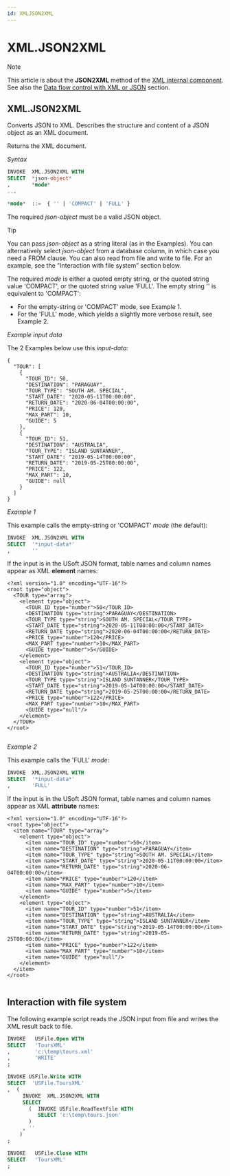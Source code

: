 ```yaml
---
id: XMLJSON2XML
---
```


# XML.JSON2XML



> [!NOTE]
> This article is about the **JSON2XML** method of the [XML internal component](/docs/Extensions/XML%20internal%20component).
> See also the [Data flow control with XML or JSON](/docs/Repositories/Data%20flow%20control%20with%20XML%20or%20JSON) section.

## **XML.JSON2XML**

Converts JSON to XML. Describes the structure and content of a JSON object as an XML document.

Returns the XML document.

*Syntax*

```sql
INVOKE  XML.JSON2XML WITH
SELECT  *json-object*
,       *mode*
...

*mode*  ::=  { '' | 'COMPACT' | 'FULL' }


```

The required *json-object* must be a valid JSON object.

> [!TIP]
> You can pass *json-object* as a string literal (as in the Examples).
> You can alternatively select *json-object* from a database column, in which case you need a FROM clause.
> You can also read from file and write to file. For an example, see the "Interaction with file system” section below.

The required *mode* is either a quoted empty string, or the quoted string value 'COMPACT', or the quoted string value 'FULL'. The empty string '' is equivalent to 'COMPACT':

- For the empty-string or 'COMPACT' mode, see Example 1.
- For the 'FULL' mode, which yields a slightly more verbose result, see Example 2.

*Example input data*

The 2 Examples below use this *input-data:*

```language-json
{
  "TOUR": [
    {
      "TOUR_ID": 50,
      "DESTINATION": "PARAGUAY",
      "TOUR_TYPE": "SOUTH AM. SPECIAL",
      "START_DATE": "2020-05-11T00:00:00",
      "RETURN_DATE": "2020-06-04T00:00:00",
      "PRICE": 120,
      "MAX_PART": 10,
      "GUIDE": 5
    },
    {
      "TOUR_ID": 51,
      "DESTINATION": "AUSTRALIA",
      "TOUR_TYPE": "ISLAND SUNTANNER",
      "START_DATE": "2019-05-14T00:00:00",
      "RETURN_DATE": "2019-05-25T00:00:00",
      "PRICE": 122,
      "MAX_PART": 10,
      "GUIDE": null
    }
  ]
}
```

*Example 1*

This example calls the empty-string or 'COMPACT' *mode* (the default):

```sql
INVOKE  XML.JSON2XML WITH
SELECT  '*input-data*'
,       ''
```

If the input is in the USoft JSON format, table names and column names appear as XML **element** names:

```language-xml
<?xml version="1.0" encoding="UTF-16"?>
<root type="object">
  <TOUR type="array">
    <element type="object">
      <TOUR_ID type="number">50</TOUR_ID>
      <DESTINATION type="string">PARAGUAY</DESTINATION>
      <TOUR_TYPE type="string">SOUTH AM. SPECIAL</TOUR_TYPE>
      <START_DATE type="string">2020-05-11T00:00:00</START_DATE>
      <RETURN_DATE type="string">2020-06-04T00:00:00</RETURN_DATE>
      <PRICE type="number">120</PRICE>
      <MAX_PART type="number">10</MAX_PART>
      <GUIDE type="number">5</GUIDE>
    </element>
    <element type="object">
      <TOUR_ID type="number">51</TOUR_ID>
      <DESTINATION type="string">AUSTRALIA</DESTINATION>
      <TOUR_TYPE type="string">ISLAND SUNTANNER</TOUR_TYPE>
      <START_DATE type="string">2019-05-14T00:00:00</START_DATE>
      <RETURN_DATE type="string">2019-05-25T00:00:00</RETURN_DATE>
      <PRICE type="number">122</PRICE>
      <MAX_PART type="number">10</MAX_PART>
      <GUIDE type="null"/>
    </element>
  </TOUR>
</root>


```

*Example 2*

This example calls the 'FULL' *mode*:

```sql
INVOKE  XML.JSON2XML WITH
SELECT  '*input-data*'
,       'FULL'
```

If the input is in the USoft JSON format, table names and column names appear as XML **attribute** names:

```language-xml
<?xml version="1.0" encoding="UTF-16"?>
<root type="object">
  <item name="TOUR" type="array">
    <element type="object">
      <item name="TOUR_ID" type="number">50</item>
      <item name="DESTINATION" type="string">PARAGUAY</item>
      <item name="TOUR_TYPE" type="string">SOUTH AM. SPECIAL</item>
      <item name="START_DATE" type="string">2020-05-11T00:00:00</item>
      <item name="RETURN_DATE" type="string">2020-06-04T00:00:00</item>
      <item name="PRICE" type="number">120</item>
      <item name="MAX_PART" type="number">10</item>
      <item name="GUIDE" type="number">5</item>
    </element>
    <element type="object">
      <item name="TOUR_ID" type="number">51</item>
      <item name="DESTINATION" type="string">AUSTRALIA</item>
      <item name="TOUR_TYPE" type="string">ISLAND SUNTANNER</item>
      <item name="START_DATE" type="string">2019-05-14T00:00:00</item>
      <item name="RETURN_DATE" type="string">2019-05-25T00:00:00</item>
      <item name="PRICE" type="number">122</item>
      <item name="MAX_PART" type="number">10</item>
      <item name="GUIDE" type="null"/>
    </element>
  </item>
</root>


```

## Interaction with file system

The following example script reads the JSON input from file and writes the XML result back to file.

```sql
INVOKE   USFile.Open WITH 
SELECT   'ToursXML'
,        'c:\temp\tours.xml'
,        'WRITE'
;

INVOKE USFile.Write WITH
SELECT	'USFile.ToursXML'
,  (
     INVOKE  XML.JSON2XML WITH
     SELECT
       (  INVOKE USFile.ReadTextFile WITH
          SELECT 'c:\temp\tours.json' 
       )
     , '' 
    )
;

INVOKE   USFile.Close WITH 
SELECT   'ToursXML'
;
```

 